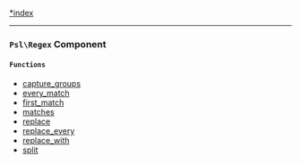 <!--
    This markdown file was generated using `docs/documenter.php`.

    Any edits to it will likely be lost.
-->

[*index](./../README.md)

---

### `Psl\Regex` Component

#### `Functions`

- [capture_groups](./../../src/Psl/Regex/capture_groups.php#L17)
- [every_match](./../../src/Psl/Regex/every_match.php#L25)
- [first_match](./../../src/Psl/Regex/first_match.php#L24)
- [matches](./../../src/Psl/Regex/matches.php#L19)
- [replace](./../../src/Psl/Regex/replace.php#L26)
- [replace_every](./../../src/Psl/Regex/replace_every.php#L27)
- [replace_with](./../../src/Psl/Regex/replace_with.php#L26)
- [split](./../../src/Psl/Regex/split.php#L29)



